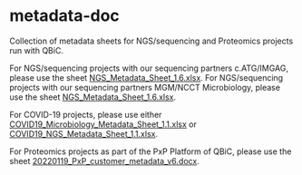 # metadata-doc
Collection of metadata sheets for NGS/sequencing and Proteomics projects run with QBiC.

For NGS/sequencing projects with our sequencing partners c.ATG/IMGAG, please use the sheet [NGS_Metadata_Sheet_1.6.xlsx](https://github.com/qbicsoftware/metadata-doc/blob/update_metadata_sheet_April2022/NGS_Metadata_Sheet_1.6.xlsx).
For NGS/sequencing projects with our sequencing partners MGM/NCCT Microbiology, please use the sheet [NGS_Metadata_Sheet_1.6.xlsx](https://github.com/qbicsoftware/metadata-doc/blob/update_metadata_sheet_April2022/NGS_Metadata_Sheet_1.6.xlsx).

For COVID-19 projects, please use either [COVID19_Microbiology_Metadata_Sheet_1.1.xlsx](https://github.com/qbicsoftware/metadata-doc/blob/master/COVID19/COVID19_Microbiology_Metadata_Sheet_1.1.xlsx) or [COVID19_NGS_Metadata_Sheet_1.1.xlsx](https://github.com/qbicsoftware/metadata-doc/blob/master/COVID19/COVID19_NGS_Metadata_Sheet_1.1.xlsx).

For Proteomics projects as part of the PxP Platform of QBiC, please use the sheet [20220119_PxP_customer_metadata_v6.docx](https://github.com/qbicsoftware/metadata-doc/blob/update_metadata_sheet_April2022/20220119_PxP_customer_metadata_v6.docx).
